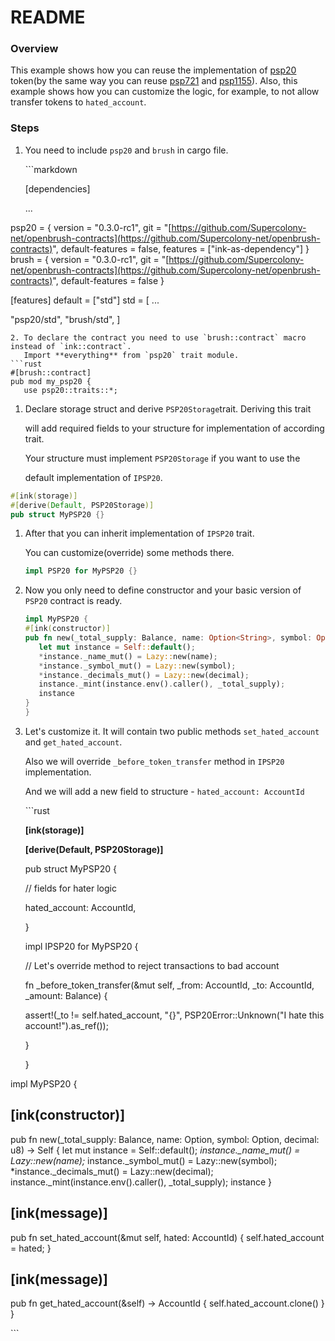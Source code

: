 # README

### Overview

This example shows how you can reuse the implementation of [psp20](https://github.com/Supercolony-net/openbrush-contracts/tree/cd029a4890bf4807ab1d5997ad423b598d76e651/examples/psp20/contracts/token/psp20/README.md) token\(by the same way you can reuse [psp721](https://github.com/Supercolony-net/openbrush-contracts/tree/cd029a4890bf4807ab1d5997ad423b598d76e651/examples/psp20/contracts/token/psp721/README.md) and [psp1155](https://github.com/Supercolony-net/openbrush-contracts/tree/cd029a4890bf4807ab1d5997ad423b598d76e651/examples/psp20/contracts/token/psp1155/README.md)\). Also, this example shows how you can customize the logic, for example, to not allow transfer tokens to `hated_account`.

### Steps

1. You need to include `psp20` and `brush` in cargo file.

   \`\`\`markdown

   \[dependencies\]

   ...

psp20 = { version = "0.3.0-rc1", git = "[https://github.com/Supercolony-net/openbrush-contracts](https://github.com/Supercolony-net/openbrush-contracts)", default-features = false, features = \["ink-as-dependency"\] } brush = { version = "0.3.0-rc1", git = "[https://github.com/Supercolony-net/openbrush-contracts](https://github.com/Supercolony-net/openbrush-contracts)", default-features = false }

\[features\] default = \["std"\] std = \[ ...

"psp20/std", "brush/std", \]

```text
2. To declare the contract you need to use `brush::contract` macro instead of `ink::contract`.
   Import **everything** from `psp20` trait module.
```rust
#[brush::contract]
pub mod my_psp20 {
   use psp20::traits::*;
```

1. Declare storage struct and derive `PSP20Storage`trait. Deriving this trait 

   will add required fields to your structure for implementation of according trait. 

   Your structure must implement `PSP20Storage` if you want to use the

   default implementation of `IPSP20`.

```rust
#[ink(storage)]
#[derive(Default, PSP20Storage)]
pub struct MyPSP20 {}
```

1. After that you can inherit implementation of `IPSP20` trait.

   You can customize\(override\) some methods there.

   ```rust
   impl PSP20 for MyPSP20 {}
   ```

2. Now you only need to define constructor and your basic version of `PSP20` contract is ready.

   ```rust
   impl MyPSP20 {
   #[ink(constructor)]
   pub fn new(_total_supply: Balance, name: Option<String>, symbol: Option<String>, decimal: u8) -> Self {
      let mut instance = Self::default();
      *instance._name_mut() = Lazy::new(name);
      *instance._symbol_mut() = Lazy::new(symbol);
      *instance._decimals_mut() = Lazy::new(decimal);
      instance._mint(instance.env().caller(), _total_supply);
      instance
   }
   }
   ```

3. Let's customize it. It will contain two public methods `set_hated_account` and `get_hated_account`. 

   Also we will override `_before_token_transfer` method in `IPSP20` implementation.

   And we will add a new field to structure - `hated_account: AccountId`

   \`\`\`rust

   **\[ink\(storage\)\]**

   **\[derive\(Default, PSP20Storage\)\]**

   pub struct MyPSP20 {

   // fields for hater logic

   hated\_account: AccountId,

   }

   impl IPSP20 for MyPSP20 {

   // Let's override method to reject transactions to bad account

   fn \_before\_token\_transfer\(&mut self, \_from: AccountId, \_to: AccountId, \_amount: Balance\) {

      assert!\(\_to != self.hated\_account, "{}", PSP20Error::Unknown\("I hate this account!"\).as\_ref\(\)\);

   }

   }

impl MyPSP20 {

## \[ink\(constructor\)\]

pub fn new\(\_total\_supply: Balance, name: Option, symbol: Option, decimal: u8\) -&gt; Self { let mut instance = Self::default\(\); _instance.\_name\_mut\(\) = Lazy::new\(name\);_ instance.\_symbol\_mut\(\) = Lazy::new\(symbol\); \*instance.\_decimals\_mut\(\) = Lazy::new\(decimal\); instance.\_mint\(instance.env\(\).caller\(\), \_total\_supply\); instance }

## \[ink\(message\)\]

pub fn set\_hated\_account\(&mut self, hated: AccountId\) { self.hated\_account = hated; }

## \[ink\(message\)\]

pub fn get\_hated\_account\(&self\) -&gt; AccountId { self.hated\_account.clone\(\) } }

\`\`\`

